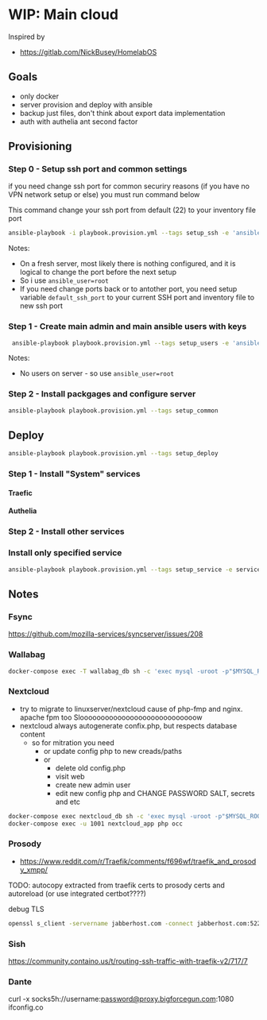 # WIP: Main cloud

Inspired by

- <https://gitlab.com/NickBusey/HomelabOS>


## Goals

- only docker
- server provision and deploy with ansible
- backup just files, don't think about export data implementation
- auth with authelia ant second factor

## Provisioning

### Step 0 - Setup ssh port and common settings

if you need change ssh port for common securiry reasons (if you have no VPN network setup or else) you must run command below

This command change your ssh port from default (22) to your inventory file port

```bash
ansible-playbook -i playbook.provision.yml --tags setup_ssh -e 'ansible_user=root'
```

Notes:

- On a fresh server, most likely there is nothing configured, and it is logical to change the port before the next setup
- So i use `ansible_user=root`
- If you need change ports back or to antother port, you need setup variable `default_ssh_port` to your current SSH port and inventory file to new ssh port

### Step 1 - Create main admin and main ansible users with keys

```bash
 ansible-playbook playbook.provision.yml --tags setup_users -e 'ansible_user=root'
```

Notes:

- No users on server - so use `ansible_user=root`

### Step 2 - Install packgages and configure server

```bash
ansible-playbook playbook.provision.yml --tags setup_common
```

## Deploy

```bash
ansible-playbook playbook.provision.yml --tags setup_deploy
```

### Step 1 - Install "System" services

#### Traefic

#### Authelia

### Step 2 - Install other services


### Install only specified service

```bash
ansible-playbook playbook.provision.yml --tags setup_service -e service_item=prosody
```

## Notes

### Fsync

https://github.com/mozilla-services/syncserver/issues/208

### Wallabag

```bash
docker-compose exec -T wallabag_db sh -c 'exec mysql -uroot -p"$MYSQL_ROOT_PASSWORD"' < wallabag_dump.sql
```

### Nextcloud

- try to migrate to linuxserver/nextcloud cause of php-fmp and nginx. apache fpm too Sloooooooooooooooooooooooooooow
- nextcloud always autogenerate confix.php, but respects database content
  - so for mitration you need
    - or update config php to new creads/paths
    - or
      - delete old config.php
      - visit web
      - create new admin user
      - edit new config php and CHANGE PASSWORD SALT, secrets and etc

```bash
docker-compose exec nextcloud_db sh -c 'exec mysql -uroot -p"$MYSQL_ROOT_PASSWORD"'
docker-compose exec -u 1001 nextcloud_app php occ
```

### Prosody

- https://www.reddit.com/r/Traefik/comments/f696wf/traefik_and_prosody_xmpp/

TODO: autocopy extracted from traefik certs to prosody certs and autoreload (or use integrated certbot????)

debug TLS

```bash
openssl s_client -servername jabberhost.com -connect jabberhost.com:5222 -starttls xmpp -state -debug
```
### Sish

https://community.containo.us/t/routing-ssh-traffic-with-traefik-v2/717/7

### Dante

curl -x socks5h://username:password@proxy.bigforcegun.com:1080 ifconfig.co